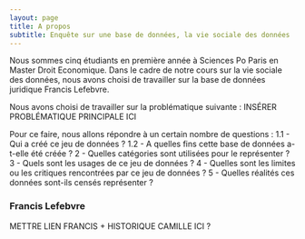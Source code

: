 ```yaml
---
layout: page
title: A propos
subtitle: Enquête sur une base de données, la vie sociale des données
---
```


Nous sommes cinq étudiants en première année à Sciences Po Paris en Master Droit Economique. Dans le cadre de notre cours sur la vie sociale des données, nous avons choisi de travailler sur la base de données juridique Francis Lefebvre.

Nous avons choisi de travailler sur la problématique suivante : 
INSÉRER PROBLÉMATIQUE PRINCIPALE ICI 

Pour ce faire, nous allons répondre à un certain nombre de questions : 
1.1 - Qui a créé ce jeu de données ?
1.2 - A quelles fins cette base de données a-t-elle été créée ?
2 - Quelles catégories sont utilisées pour le représenter ?
3 - Quels sont les usages de ce jeu de données ?
4 - Quelles sont les limites ou les critiques rencontrées par ce jeu de données ?
5 - Quelles réalités ces données sont-ils censés représenter ?


### Francis Lefebvre 

METTRE LIEN FRANCIS + HISTORIQUE CAMILLE ICI ?
